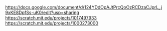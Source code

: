 
https://docs.google.com/document/d/124YDdOpAJtPrcQoOzRCDzaCJprL_j9xKE8DpfSs-uK0/edit?usp=sharing
https://scratch.mit.edu/projects/1017497933
https://scratch.mit.edu/projects/1000273000
